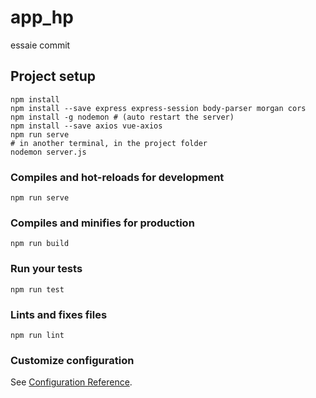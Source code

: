 # app_hp

essaie commit

## Project setup
```
npm install
npm install --save express express-session body-parser morgan cors
npm install -g nodemon # (auto restart the server)
npm install --save axios vue-axios
npm run serve
# in another terminal, in the project folder
nodemon server.js
```

### Compiles and hot-reloads for development
```
npm run serve
```

### Compiles and minifies for production
```
npm run build
```

### Run your tests
```
npm run test
```

### Lints and fixes files
```
npm run lint
```

### Customize configuration
See [Configuration Reference](https://cli.vuejs.org/config/).
